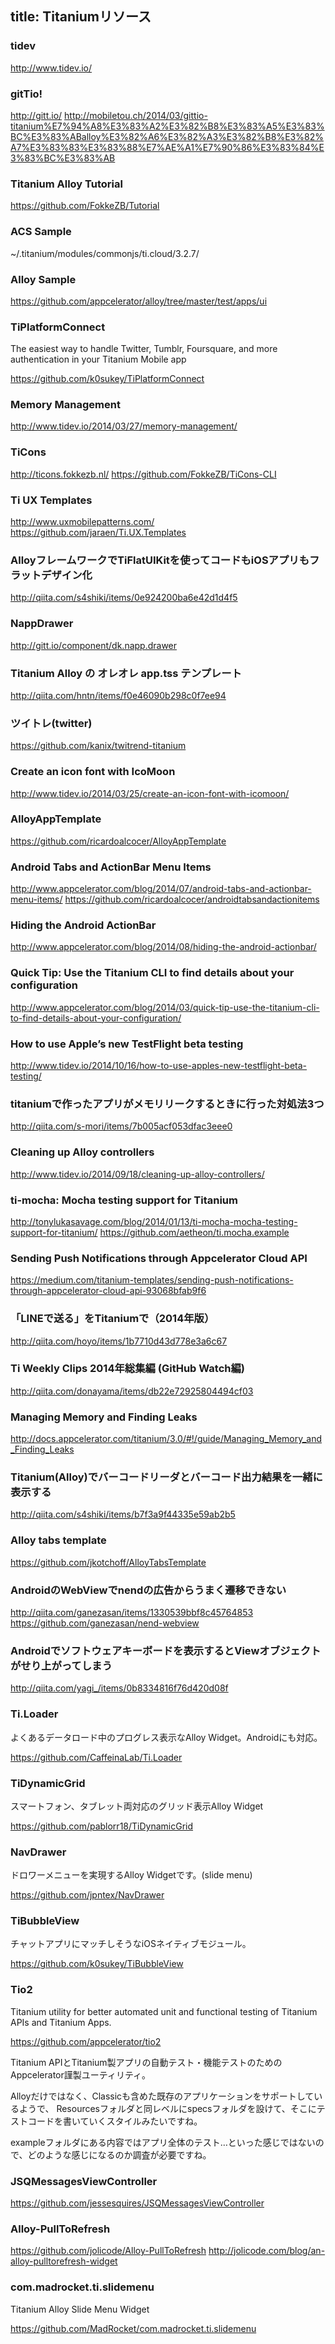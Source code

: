 title: Titaniumリソース
---

### tidev

http://www.tidev.io/

### gitTio!

http://gitt.io/
http://mobiletou.ch/2014/03/gittio-titanium%E7%94%A8%E3%83%A2%E3%82%B8%E3%83%A5%E3%83%BC%E3%83%ABalloy%E3%82%A6%E3%82%A3%E3%82%B8%E3%82%A7%E3%83%83%E3%83%88%E7%AE%A1%E7%90%86%E3%83%84%E3%83%BC%E3%83%AB

### Titanium Alloy Tutorial

https://github.com/FokkeZB/Tutorial

### ACS Sample

~/.titanium/modules/commonjs/ti.cloud/3.2.7/

### Alloy Sample

https://github.com/appcelerator/alloy/tree/master/test/apps/ui

### TiPlatformConnect

The easiest way to handle Twitter, Tumblr, Foursquare, and more authentication in your Titanium Mobile app

https://github.com/k0sukey/TiPlatformConnect

### Memory Management

http://www.tidev.io/2014/03/27/memory-management/

### TiCons

http://ticons.fokkezb.nl/
https://github.com/FokkeZB/TiCons-CLI

### Ti UX Templates

http://www.uxmobilepatterns.com/
https://github.com/jaraen/Ti.UX.Templates

### AlloyフレームワークでTiFlatUIKitを使ってコードもiOSアプリもフラットデザイン化

http://qiita.com/s4shiki/items/0e924200ba6e42d1d4f5


### NappDrawer 

http://gitt.io/component/dk.napp.drawer

### Titanium Alloy の オレオレ app.tss テンプレート

http://qiita.com/hntn/items/f0e46090b298c0f7ee94

### ツイトレ(twitter)

https://github.com/kanix/twitrend-titanium

### Create an icon font with IcoMoon

http://www.tidev.io/2014/03/25/create-an-icon-font-with-icomoon/

### AlloyAppTemplate

https://github.com/ricardoalcocer/AlloyAppTemplate


### Android Tabs and ActionBar Menu Items

http://www.appcelerator.com/blog/2014/07/android-tabs-and-actionbar-menu-items/
https://github.com/ricardoalcocer/androidtabsandactionitems

### Hiding the Android ActionBar

http://www.appcelerator.com/blog/2014/08/hiding-the-android-actionbar/

### Quick Tip: Use the Titanium CLI to find details about your configuration

http://www.appcelerator.com/blog/2014/03/quick-tip-use-the-titanium-cli-to-find-details-about-your-configuration/

### How to use Apple’s new TestFlight beta testing

http://www.tidev.io/2014/10/16/how-to-use-apples-new-testflight-beta-testing/

### titaniumで作ったアプリがメモリリークするときに行った対処法3つ

http://qiita.com/s-mori/items/7b005acf053dfac3eee0


### Cleaning up Alloy controllers

http://www.tidev.io/2014/09/18/cleaning-up-alloy-controllers/

### ti-mocha: Mocha testing support for Titanium

http://tonylukasavage.com/blog/2014/01/13/ti-mocha-mocha-testing-support-for-titanium/
https://github.com/aetheon/ti.mocha.example

### Sending Push Notifications through Appcelerator Cloud API

https://medium.com/titanium-templates/sending-push-notifications-through-appcelerator-cloud-api-93068bfab9f6


### 「LINEで送る」をTitaniumで（2014年版）

http://qiita.com/hoyo/items/1b7710d43d778e3a6c67

### Ti Weekly Clips 2014年総集編 (GitHub Watch編)

http://qiita.com/donayama/items/db22e72925804494cf03

### Managing Memory and Finding Leaks

http://docs.appcelerator.com/titanium/3.0/#!/guide/Managing_Memory_and_Finding_Leaks

### Titanium(Alloy)でバーコードリーダとバーコード出力結果を一緒に表示する

http://qiita.com/s4shiki/items/b7f3a9f44335e59ab2b5

### Alloy tabs template

https://github.com/jkotchoff/AlloyTabsTemplate

### AndroidのWebViewでnendの広告からうまく遷移できない

http://qiita.com/ganezasan/items/1330539bbf8c45764853
https://github.com/ganezasan/nend-webview

### Androidでソフトウェアキーボードを表示するとViewオブジェクトがせり上がってしまう

http://qiita.com/yagi_/items/0b8334816f76d420d08f

### Ti.Loader

よくあるデータロード中のプログレス表示なAlloy Widget。Androidにも対応。

https://github.com/CaffeinaLab/Ti.Loader

### TiDynamicGrid

スマートフォン、タブレット両対応のグリッド表示Alloy Widget

https://github.com/pablorr18/TiDynamicGrid

### NavDrawer

ドロワーメニューを実現するAlloy Widgetです。(slide menu)

https://github.com/jpntex/NavDrawer

### TiBubbleView

チャットアプリにマッチしそうなiOSネイティブモジュール。

https://github.com/k0sukey/TiBubbleView

### Tio2

Titanium utility for better automated unit and functional testing of Titanium APIs and Titanium Apps.

https://github.com/appcelerator/tio2

Titanium APIとTitanium製アプリの自動テスト・機能テストのためのAppcelerator謹製ユーティリティ。

Alloyだけではなく、Classicも含めた既存のアプリケーションをサポートしているようで、 Resourcesフォルダと同レベルにspecsフォルダを設けて、そこにテストコードを書いていくスタイルみたいですね。

exampleフォルダにある内容ではアプリ全体のテスト…といった感じではないので、どのような感じになるのか調査が必要ですね。

### JSQMessagesViewController

https://github.com/jessesquires/JSQMessagesViewController

### Alloy-PullToRefresh

https://github.com/jolicode/Alloy-PullToRefresh
http://jolicode.com/blog/an-alloy-pulltorefresh-widget

### com.madrocket.ti.slidemenu

Titanium Alloy Slide Menu Widget

https://github.com/MadRocket/com.madrocket.ti.slidemenu
